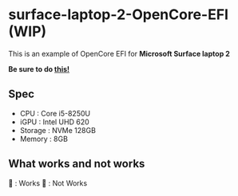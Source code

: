 # surface-laptop-2-OpenCore-EFI (WIP)
This is an example of OpenCore EFI for **Microsoft Surface laptop 2**

**Be sure to do [this!](https://dortania.github.io/OpenCore-Install-Guide/config-laptop.plist/kaby-lake.html#nvram)**

## Spec
- CPU : Core i5-8250U
- iGPU : Intel UHD 620
- Storage : NVMe 128GB
- Memory : 8GB

## What works and not works
🔵 : Works
🔴 : Not Works

